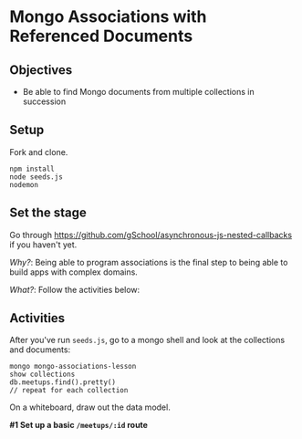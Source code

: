 # Mongo Associations with Referenced Documents

## Objectives

- Be able to find Mongo documents from multiple collections in succession

## Setup

Fork and clone.

```
npm install
node seeds.js
nodemon
```

## Set the stage

Go through https://github.com/gSchool/asynchronous-js-nested-callbacks if you haven't yet.

_Why?_: Being able to program associations is the final step to being able to build apps with complex domains.

_What?_: Follow the activities below:

## Activities

After you've run `seeds.js`, go to a mongo shell and look at the collections and documents:

```
mongo mongo-associations-lesson
show collections
db.meetups.find().pretty()
// repeat for each collection
```

On a whiteboard, draw out the data model.

**#1 Set up a basic `/meetups/:id` route**
